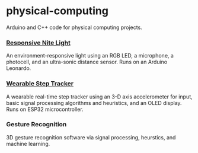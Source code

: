 # physical-computing
Arduino and C++ code for physical computing projects. 


### [Responsive Nite Light](https://docs.google.com/presentation/d/17GexLZmjal5UozkQ4pv8OChU1Hmn6NYEQfakeQYuB3Y/edit?usp=sharing)
An environment-responsive light using an RGB LED, a microphone, a photocell, and an ultra-sonic distance sensor. Runs on an Arduino Leonardo.

### [Wearable Step Tracker](https://docs.google.com/presentation/d/1ssQUxKf6xOY3YZBEwdEssQI7Qz3zIg_VRmYvnXY9-6Y/edit?usp=sharing)
A wearable real-time step tracker using an 3-D axis accelerometer for input, basic signal processing algorithms and heuristics, and an OLED display. Runs on ESP32 microcontroller. 

### Gesture Recognition
3D gesture recognition software via signal processing, heurstics, and machine learning. 
